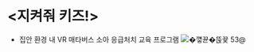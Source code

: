 # <지켜줘 키즈!>
- 집안 환경 내 VR 매타버스 소아 응급처치 교육 프로그램
![�꺻뀬�뚡뀿 53@](https://user-images.githubusercontent.com/84065558/216533024-cd483eb6-d1cd-4a15-aa55-ccc67a33705c.png)
